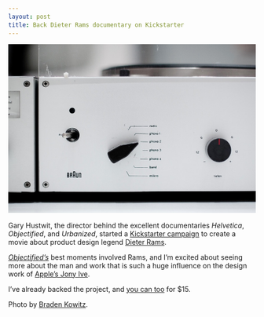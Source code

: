 ```yaml
---
layout: post
title: Back Dieter Rams documentary on Kickstarter
---
```


![Example of Dieter Rams work at Braun](/blog/images/2016/06/dieter-rams-braun.jpg)

Gary Hustwit, the director behind the excellent documentaries *Helvetica*, *Objectified*, and *Urbanized*, started a [Kickstarter campaign](https://www.kickstarter.com/projects/1019019367/rams-the-first-feature-documentary-about-dieter-ra) to create a movie about product design legend [Dieter Rams](https://en.wikipedia.org/wiki/Dieter_Rams).

[*Objectified’s*](http://www.hustwit.com/category/objectified/) best moments involved Rams, and I’m excited about seeing more about the man and work that is such a huge influence on the design work of [Apple’s Jony Ive](http://www.telegraph.co.uk/technology/apple/8555503/Dieter-Rams-Apple-has-achieved-something-I-never-did.html).

I’ve already backed the project, and [you can too](https://www.kickstarter.com/projects/1019019367/rams-the-first-feature-documentary-about-dieter-ra) for $15.

<div class="footnotes">
  <p>Photo by <a href="https://www.flickr.com/photos/kowitz/6167491525/">Braden Kowitz</a>.</p>
</div>